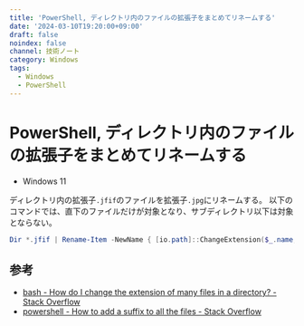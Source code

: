 ```yaml
---
title: 'PowerShell, ディレクトリ内のファイルの拡張子をまとめてリネームする'
date: '2024-03-10T19:20:00+09:00'
draft: false
noindex: false
channel: 技術ノート
category: Windows
tags:
  - Windows
  - PowerShell
---
```

# PowerShell, ディレクトリ内のファイルの拡張子をまとめてリネームする

- Windows 11

ディレクトリ内の拡張子`.jfif`のファイルを拡張子`.jpg`にリネームする。
以下のコマンドでは、直下のファイルだけが対象となり、サブディレクトリ以下は対象とならない。

```powershell
Dir *.jfif | Rename-Item -NewName { [io.path]::ChangeExtension($_.name, "jpg") }
```

## 参考

- [bash - How do I change the extension of many files in a directory? - Stack Overflow](https://stackoverflow.com/questions/12120326/how-do-i-change-the-extension-of-many-files-in-a-directory)
- [powershell - How to add a suffix to all the files - Stack Overflow](https://stackoverflow.com/questions/57041671/how-to-add-a-suffix-to-all-the-files)
